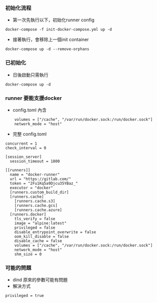 ### 初始化流程
- 第一次先執行以下，初始化runner config
```
docker-compose -f init-docker-compose.yml up -d
```
- 接著執行，會移除上一個init container
```
docker-compose up -d --remove-orphans
```


### 已初始化
- 日後啟動只需執行
```
docker-compose up -d
```
### runner 要能支援docker
- config.toml 內含
```
    volumes = ["/cache", "/var/run/docker.sock:/run/docker.sock"]
    network_mode = "host"
```
- 完整 config.toml
```
concurrent = 1
check_interval = 0

[session_server]
  session_timeout = 1800

[[runners]]
  name = "docker-runner"
  url = "https://gitlab.com/"
  token = "2Fu1Kq5a9Djcu35YBaz_"
  executor = "docker"
  [runners.custom_build_dir]
  [runners.cache]
    [runners.cache.s3]
    [runners.cache.gcs]
    [runners.cache.azure]
  [runners.docker]
    tls_verify = false
    image = "alpine:latest"
    privileged = false
    disable_entrypoint_overwrite = false
    oom_kill_disable = false
    disable_cache = false
    volumes = ["/cache", "/var/run/docker.sock:/run/docker.sock"]
    network_mode = "host"
    shm_size = 0
```

### 可能的問題
- dind 原來的參數可能有問題
- 解決方式
```
privileged = true
```
